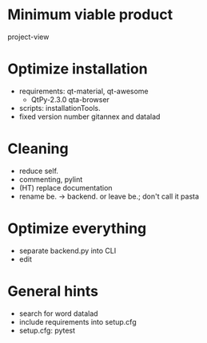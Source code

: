 # Minimum viable product
project-view


# Optimize installation
- requirements: qt-material, qt-awesome
  -  QtPy-2.3.0 qta-browser
- scripts: installationTools.
- fixed version number gitannex and datalad

# Cleaning
- reduce self.
- commenting, pylint
- (HT) replace documentation
- rename be. -> backend. or leave be.; don't call it pasta

# Optimize everything
- separate backend.py into CLI
- edit

# General hints
- search for word datalad
- include requirements into setup.cfg
- setup.cfg: pytest
